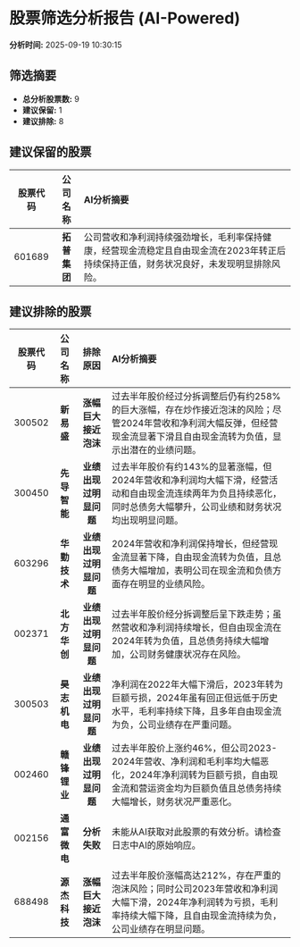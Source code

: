 # 股票筛选分析报告 (AI-Powered)

**分析时间:** 2025-09-19 10:30:15

## 筛选摘要

- **总分析股票数:** 9
- **建议保留:** 1
- **建议排除:** 8

## 建议保留的股票

| 股票代码 | 公司名称 | AI分析摘要 |
|:---:|:---:|:---|
| 601689 | **拓普集团** | 公司营收和净利润持续强劲增长，毛利率保持健康，经营现金流稳定且自由现金流在2023年转正后持续保持正值，财务状况良好，未发现明显排除风险。 |

## 建议排除的股票

| 股票代码 | 公司名称 | 排除原因 | AI分析摘要 |
|:---:|:---:|:---:|:---|
| 300502 | **新易盛** | **涨幅巨大接近泡沫** | 过去半年股价经过分拆调整后仍有约258%的巨大涨幅，存在炒作接近泡沫的风险；尽管2024年营收和净利润大幅反弹，但经营现金流显著下滑且自由现金流转为负值，显示出潜在的业绩问题。 |
| 300450 | **先导智能** | **业绩出现过明显问题** | 过去半年股价有约143%的显著涨幅，但2024年营收和净利润均大幅下滑，经营活动和自由现金流连续两年为负且持续恶化，同时总债务大幅攀升，公司业绩和财务状况均出现明显问题。 |
| 603296 | **华勤技术** | **业绩出现过明显问题** | 2024年营收和净利润保持增长，但经营现金流显著下降，自由现金流转为负值，且总债务大幅增加，表明公司在现金流和负债方面存在明显的业绩风险。 |
| 002371 | **北方华创** | **业绩出现过明显问题** | 过去半年股价经分拆调整后呈下跌走势；虽然营收和净利润持续增长，但自由现金流在2024年转为负值，且总债务持续大幅增加，公司财务健康状况存在风险。 |
| 300503 | **昊志机电** | **业绩出现过明显问题** | 净利润在2022年大幅下滑后，2023年转为巨额亏损，2024年虽有回正但远低于历史水平，毛利率持续下降，且多年自由现金流为负，公司业绩存在严重问题。 |
| 002460 | **赣锋锂业** | **业绩出现过明显问题** | 过去半年股价上涨约46%，但公司2023-2024年营收、净利润和毛利率均大幅恶化，2024年净利润转为巨额亏损，自由现金流和营运资金均为巨额负值且总债务持续大幅增长，财务状况严重恶化。 |
| 002156 | **通富微电** | **分析失败** | 未能从AI获取对此股票的有效分析。请检查日志中AI的原始响应。 |
| 688498 | **源杰科技** | **涨幅巨大接近泡沫** | 过去半年股价涨幅高达212%，存在严重的泡沫风险；同时公司2023年营收和净利润大幅下滑，2024年净利润转为亏损，毛利率持续大幅下降，且自由现金流持续为负，公司业绩存在明显问题。 |

